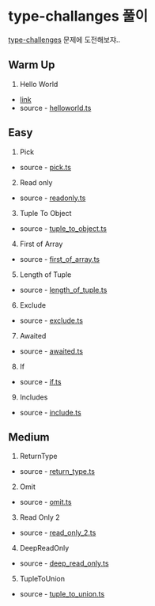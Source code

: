 # type-challanges 풀이

[type-challenges](https://github.com/type-challenges/type-challenges) 문제에 도전해보쟈..

## Warm Up

1. Hello World

- [link](https://github.com/type-challenges/type-challenges/blob/master/questions/13-warm-hello-world/README.md)
- source - [helloworld.ts](src/warmup/helloworld.ts)

## Easy

1. Pick

- source - [pick.ts](src/easy/pick.ts)

2. Read only

- source - [readonly.ts](src/easy/readonly.ts)

3. Tuple To Object

- source - [tuple_to_object.ts](src/easy/tuple_to_object.ts)

4. First of Array

- source - [first_of_array.ts](src/easy/first_of_array.ts)

5. Length of Tuple

- source - [length_of_tuple.ts](src/easy/length_of_tuple.ts)

6. Exclude

- source - [exclude.ts](src/easy/exclude.ts)

7. Awaited

- source - [awaited.ts](src/easy/awaited.ts)

8. If

- source - [if.ts](src/easy/if.ts)

9. Includes

- source - [include.ts](src/easy/include.ts)

## Medium

1. ReturnType

- source - [return_type.ts](src/medium/return_type.ts)

2. Omit

- source - [omit.ts](src/medium/omit.ts)

3. Read Only 2

- source - [read_only_2.ts](src/medium/read_only_2.ts)

4. DeepReadOnly

- source - [deep_read_only.ts](src/medium/deep_read_only.ts)

5. TupleToUnion

- source - [tuple_to_union.ts](src/medium/tuple_to_union.ts)
